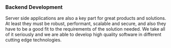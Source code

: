 ---
---
### Backend Development

Server side applications are also a key part for great products and solutions. At least they must be robust, performant, scalable and secure, and also they have to be a good fit to the requirements of the solution needed. We take all of it seriously and we are able to develop high quality software in different cutting edge technologies.